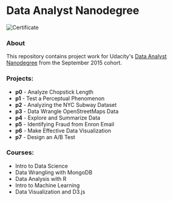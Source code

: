 # Data Analyst Nanodegree

![Certificate]()

### About
This repository contains project work for Udacity's [Data Analyst Nanodegree](https://www.udacity.com/course/nd002) from the September 2015 cohort.

### Projects:
- **p0** - Analyze Chopstick Length
- **p1** - Test a Perceptual Phenomenon
- **p2** - Analyzing the NYC Subway Dataset
- **p3** - Data Wrangle OpenStreetMaps Data
- **p4** - Explore and Summarize Data
- **p5** - Identifying Fraud from Enron Email
- **p6** - Make Effective Data Visualization
- **p7** - Design an A/B Test

### Courses:
- Intro to Data Science
- Data Wrangling with MongoDB
- Data Analysis with R
- Intro to Machine Learning
- Data Visualization and D3.js
